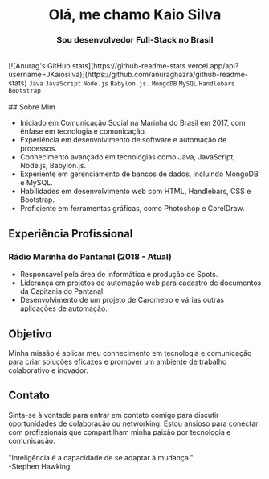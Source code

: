 <h1 align="center">Olá, me chamo Kaio Silva</h1>
<h3 align="center">Sou desenvolvedor Full-Stack no Brasil</h3>
<br>
[![Anurag's GitHub stats](https://github-readme-stats.vercel.app/api?username=JKaiosilva)](https://github.com/anuraghazra/github-readme-stats)
<code>Java</code> <code>JavaScript</code> <code>Node.js</code> <code>Babylon.js.</code> <code>MongoDB</code> <code>MySQL</code> <code>Handlebars</code> <code>Bootstrap</code>
<br>
<br>
## Sobre Mim

- Iniciado em Comunicação Social na Marinha do Brasil em 2017, com ênfase em tecnologia e comunicação.
- Experiência em desenvolvimento de software e automação de processos.
- Conhecimento avançado em tecnologias como Java, JavaScript, Node.js, Babylon.js.
- Experiente em gerenciamento de bancos de dados, incluindo MongoDB e MySQL.
- Habilidades em desenvolvimento web com HTML, Handlebars, CSS e Bootstrap.
- Proficiente em ferramentas gráficas, como Photoshop e CorelDraw.

## Experiência Profissional

### Rádio Marinha do Pantanal (2018 - Atual)
- Responsável pela área de informática e produção de Spots.
- Liderança em projetos de automação web para cadastro de documentos da Capitania do Pantanal.
- Desenvolvimento de um projeto de Carometro e várias outras aplicações de automação.

## Objetivo

Minha missão é aplicar meu conhecimento em tecnologia e comunicação para criar soluções eficazes e promover um ambiente de trabalho colaborativo e inovador.

## Contato

Sinta-se à vontade para entrar em contato comigo para discutir oportunidades de colaboração ou networking. Estou ansioso para conectar com profissionais que compartilham minha paixão por tecnologia e comunicação.
<br>
<br>
"Inteligência é a capacidade de se adaptar à mudança."
<br>
-Stephen Hawking
